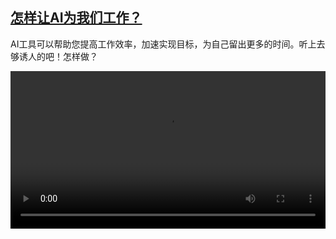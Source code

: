<!--1700844423000-->
[怎样让AI为我们工作？](https://www.dw.com/zh/%E6%80%8E%E6%A0%B7%E8%AE%A9AI%E4%B8%BA%E6%88%91%E4%BB%AC%E5%B7%A5%E4%BD%9C%EF%BC%9F/a-67547892)
------

<p>AI工具可以帮助您提高工作效率，加速实现目标，为自己留出更多的时间。听上去够诱人的吧！怎样做？</small></p><video src="https://tvdownloaddw-a.akamaihd.net/dwtv_video/flv/vdt_zh/2023/dwvgchi231124_aiwork_01icw_AVC_1280x720.mp4" controls style="width:100%"></video>
